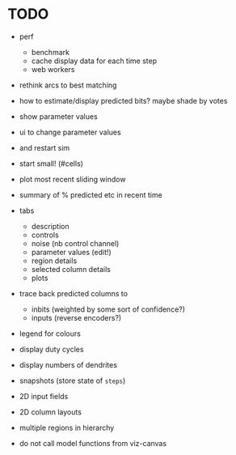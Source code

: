 # TODO

* perf
  * benchmark
  * cache display data for each time step
  * web workers

* rethink arcs to best matching

* how to estimate/display predicted bits? maybe shade by votes

* show parameter values
* ui to change parameter values
* and restart sim

* start small! (#cells)

* plot most recent sliding window

* summary of % predicted etc in recent time

* tabs
  * description
  * controls
  * noise (nb control channel)
  * parameter values (edit!)
  * region details
  * selected column details
  * plots


* trace back predicted columns to
  * inbits  (weighted by some sort of confidence?)
  * inputs  (reverse encoders?)

* legend for colours
* display duty cycles
* display numbers of dendrites
* snapshots (store state of `steps`)
* 2D input fields
* 2D column layouts
* multiple regions in hierarchy
* do not call model functions from viz-canvas
